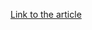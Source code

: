 [Link to the article](https://unit42.paloaltonetworks.com/threat-assessment-black-basta-ransomware/)
